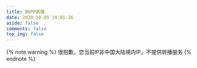 ```yaml
---
title: BKPP直播
date: 2020-10-05 20:01:26
aside: false
comments: false
top_img: false
---
```

{% note warning %} 很抱歉，您当前IP非中国大陆境内IP，不提供转播服务 {% endnote %}

<!-- <div class="btn-center">
{% btn 'https://tv.line.me/special/live/4086',您可前往第5集官方直播页面（泰国IP）,far fa-hand-point-right,outline green larger %}
</div> -->